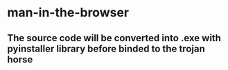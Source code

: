 # man-in-the-browser

## The source code will be converted into .exe with pyinstaller library before binded to the trojan horse



